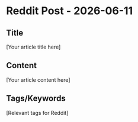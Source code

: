 # Reddit Post - 2026-06-11

## Title
[Your article title here]

## Content
[Your article content here]

## Tags/Keywords
[Relevant tags for Reddit]
